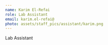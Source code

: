 ```yaml
---
name: Karim El-Refai
role: Lab Assistant
email: karim.el-refai@
photo: assets/staff_pics/assistant/karim.png
---
```


Lab Assistant